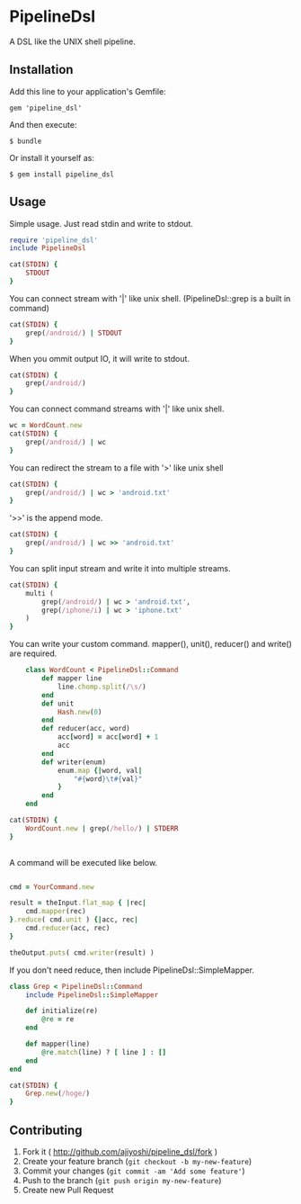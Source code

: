 # PipelineDsl

A DSL like the UNIX shell pipeline.

## Installation

Add this line to your application's Gemfile:

    gem 'pipeline_dsl'

And then execute:

    $ bundle

Or install it yourself as:

    $ gem install pipeline_dsl

## Usage

Simple usage.
Just read stdin and write to stdout.

```ruby
require 'pipeline_dsl'
include PipelineDsl

cat(STDIN) {
    STDOUT
}
```

You can connect stream with '|' like unix shell.
(PipelineDsl::grep is a built in command)

```ruby
cat(STDIN) {
    grep(/android/) | STDOUT
}
```

When you ommit output IO, it will write to stdout.

```ruby
cat(STDIN) {
    grep(/android/)
}
```

You can connect command streams with '|' like unix shell.

```ruby
wc = WordCount.new
cat(STDIN) {
    grep(/android/) | wc 
}
```

You can redirect the stream to a file with '>' like unix shell

```ruby
cat(STDIN) {
    grep(/android/) | wc > 'android.txt'
}
```

'>>' is the append mode.

```ruby
cat(STDIN) {
    grep(/android/) | wc >> 'android.txt'
}
```

You can split input stream and write it into multiple streams.

```ruby
cat(STDIN) {
    multi (
        grep(/android/) | wc > 'android.txt',
        grep(/iphone/i) | wc > 'iphone.txt'
    )
}
```

You can write your custom command. mapper(), unit(), reducer() and write() are required.

```ruby
    class WordCount < PipelineDsl::Command
        def mapper line
            line.chomp.split(/\s/)
        end 
        def unit
            Hash.new(0)
        end 
        def reducer(acc, word)
            acc[word] = acc[word] + 1 
            acc 
        end 
        def writer(enum)
            enum.map {|word, val|
                "#{word}\t#{val}"
            }   
        end 
    end 

cat(STDIN) {
    WordCount.new | grep(/hello/) | STDERR
}
    
```

A command will be executed like below.

```ruby

cmd = YourCommand.new

result = theInput.flat_map { |rec|
    cmd.mapper(rec)
}.reduce( cmd.unit ) {|acc, rec|
    cmd.reducer(acc, rec)
}

theOutput.puts( cmd.writer(result) )
```

If you don't need reduce, then include PipelineDsl::SimpleMapper.

```ruby
class Grep < PipelineDsl::Command
    include PipelineDsl::SimpleMapper

    def initialize(re)
        @re = re
    end

    def mapper(line)
        @re.match(line) ? [ line ] : []
    end
end

cat(STDIN) {
    Grep.new(/hoge/)
}
```



## Contributing

1. Fork it ( http://github.com/ajiyoshi/pipeline_dsl/fork )
2. Create your feature branch (`git checkout -b my-new-feature`)
3. Commit your changes (`git commit -am 'Add some feature'`)
4. Push to the branch (`git push origin my-new-feature`)
5. Create new Pull Request
